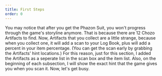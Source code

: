 ```yaml
---
title: First Steps
order: 0
---
```


You may notice that after you get the Phazon Suit, you won't progress through
the game's storyline anymore. That is because there are 12 Chozo Artifacts to
find. Now, Artifacts that you collect are a little strange, because when you
collect one, it will add a scan to your Log Book, plus will add a percent in
your item percentage. (You can get the scan early by grabbing the Artifacts'
hint locations.) For this reason, just for this section, I added the Artifacts
as a seperate list in the scan box and the item list. Also, on the beginning of
each subsection, I will show the exact hint that the game gives you when you
scan it. Now, let's get busy.
